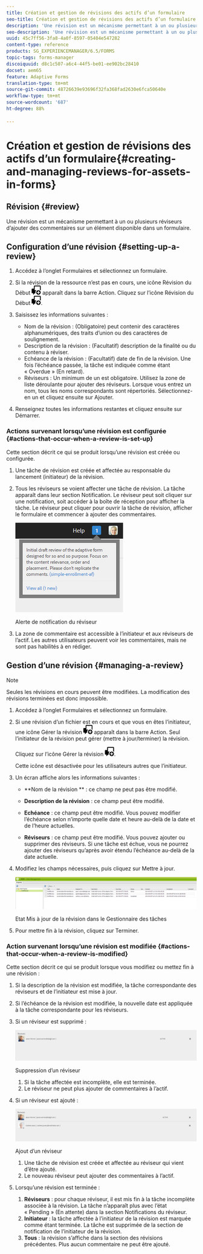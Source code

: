 ```yaml
---
title: Création et gestion de révisions des actifs d’un formulaire
seo-title: Création et gestion de révisions des actifs d’un formulaire
description: 'Une révision est un mécanisme permettant à un ou plusieurs réviseurs d’ajouter des commentaires sur un élément disponible dans un formulaire. '
seo-description: 'Une révision est un mécanisme permettant à un ou plusieurs réviseurs d’ajouter des commentaires sur un élément disponible dans un formulaire. '
uuid: 45c7ff56-3fa8-4a0f-8597-05404e547282
content-type: reference
products: SG_EXPERIENCEMANAGER/6.5/FORMS
topic-tags: forms-manager
discoiquuid: d8c1c507-a6c4-44f5-be01-ee902bc28410
docset: aem65
feature: Adaptive Forms
translation-type: tm+mt
source-git-commit: 48726639e93696f32fa368fad2630e6fca50640e
workflow-type: tm+mt
source-wordcount: '687'
ht-degree: 88%

---
```



# Création et gestion de révisions des actifs d’un formulaire{#creating-and-managing-reviews-for-assets-in-forms}

## Révision {#review}

Une révision est un mécanisme permettant à un ou plusieurs réviseurs d’ajouter des commentaires sur un élément disponible dans un formulaire.

## Configuration d’une révision {#setting-up-a-review}

1. Accédez à l’onglet Formulaires et sélectionnez un formulaire.
1. Si la révision de la ressource n’est pas en cours, une icône Révision du Début ![aem6forms_review_chat_comment](assets/aem6forms_review_chat_comment.png) apparaît dans la barre Action. Cliquez sur l’icône Révision du Début ![aem6forms_review_chat_comment](assets/aem6forms_review_chat_comment.png).
1. Saisissez les informations suivantes :

   * Nom de la révision : (Obligatoire) peut contenir des caractères alphanumériques, des traits d’union ou des caractères de soulignement.
   * Description de la révision : (Facultatif) description de la finalité ou du contenu à réviser.
   * Echéance de la révision : (Facultatif) date de fin de la révision. Une fois l’échéance passée, la tâche est indiquée comme étant « Overdue » (En retard).
   * Réviseurs : Un minimum de un est obligatoire. Utilisez la zone de liste déroulante pour ajouter des réviseurs. Lorsque vous entrez un nom, tous les noms correspondants sont répertoriés. Sélectionnez-en un et cliquez ensuite sur Ajouter.

1. Renseignez toutes les informations restantes et cliquez ensuite sur Démarrer.

### Actions survenant lorsqu’une révision est configurée {#actions-that-occur-when-a-review-is-set-up}

Cette section décrit ce qui se produit lorsqu’une révision est créée ou configurée.

1. Une tâche de révision est créée et affectée au responsable du lancement (initiateur) de la révision.
1. Tous les réviseurs se voient affecter une tâche de révision. La tâche apparaît dans leur section Notification. Le réviseur peut soit cliquer sur une notification, soit accéder à la boîte de réception pour afficher la tâche. Le réviseur peut cliquer pour ouvrir la tâche de révision, afficher le formulaire et commencer à ajouter des commentaires.

   ![Alerte de notification du réviseur](assets/noti.png)

   Alerte de notification du réviseur

1. La zone de commentaire est accessible à l’initiateur et aux réviseurs de l’actif. Les autres utilisateurs peuvent voir les commentaires, mais ne sont pas habilités à en rédiger.

## Gestion d’une révision {#managing-a-review}

>[!NOTE]
>
>Seules les révisions en cours peuvent être modifiées. La modification des révisions terminées est donc impossible.

1. Accédez à l’onglet Formulaires et sélectionnez un formulaire.

1. Si une révision d’un fichier est en cours et que vous en êtes l’initiateur, une icône Gérer la révision ![aem6forms_review_chat_comment](assets/aem6forms_review_chat_comment.png) apparaît dans la barre Action. Seul l’initiateur de la révision peut gérer (mettre à jour/terminer) la révision.

   Cliquez sur l’icône Gérer la révision ![aem6forms_review_chat_comment](assets/aem6forms_review_chat_comment.png).

   Cette icône est désactivée pour les utilisateurs autres que l’initiateur.

1. Un écran affiche alors les informations suivantes :

   * **Nom de la révision ** : ce champ ne peut pas être modifié.

   * **Description de la révision** : ce champ peut être modifié.

   * **Echéance** : ce champ peut être modifié. Vous pouvez modifier l’échéance selon n’importe quelle date et heure au-delà de la date et de l’heure actuelles.

   * **Réviseurs** : ce champ peut être modifié. Vous pouvez ajouter ou supprimer des réviseurs. Si une tâche est échue, vous ne pourrez ajouter des réviseurs qu’après avoir étendu l’échéance au-delà de la date actuelle.

1. Modifiez les champs nécessaires, puis cliquez sur Mettre à jour.

   ![Etat Mis à jour de la révision dans le Gestionnaire des tâches](assets/tskmgr.png)

   Etat Mis à jour de la révision dans le Gestionnaire des tâches

1. Pour mettre fin à la révision, cliquez sur Terminer.

### Action survenant lorsqu’une révision est modifiée  {#actions-that-occur-when-a-review-is-modified}

Cette section décrit ce qui se produit lorsque vous modifiez ou mettez fin à une révision :

1. Si la description de la révision est modifiée, la tâche correspondante des réviseurs et de l’initiateur est mise à jour.
1. Si l’échéance de la révision est modifiée, la nouvelle date est appliquée à la tâche correspondante pour les réviseurs.

1. Si un réviseur est supprimé :

   ![Suppression d’un réviseur](assets/removeduser.png)

   Suppression d’un réviseur

   1. Si la tâche affectée est incomplète, elle est terminée.
   1. Le réviseur ne peut plus ajouter de commentaires à l’actif.

1. Si un réviseur est ajouté : 

   ![Ajout d’un réviseur](assets/addedreviewer.png)

   Ajout d’un réviseur

   1. Une tâche de révision est créée et affectée au réviseur qui vient d’être ajouté.
   1. Le nouveau réviseur peut ajouter des commentaires à l’actif.

1. Lorsqu’une révision est terminée : 

   1. **Réviseurs** : pour chaque réviseur, il est mis fin à la tâche incomplète associée à la révision. La tâche n’apparaît plus avec l’état « Pending » (En attente) dans la section Notifications du réviseur.
   1. **Initiateur** : la tâche affectée à l’initiateur de la révision est marquée comme étant terminée. La tâche est supprimée de la section de notification de l’initiateur de la révision.
   1. **Tous** : la révision s’affiche dans la section des révisions précédentes. Plus aucun commentaire ne peut être ajouté.

